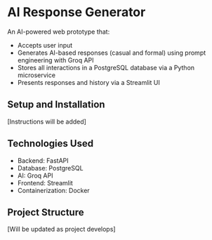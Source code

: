 # AI Response Generator

An AI-powered web prototype that:
- Accepts user input
- Generates AI-based responses (casual and formal) using prompt engineering with Groq API
- Stores all interactions in a PostgreSQL database via a Python microservice
- Presents responses and history via a Streamlit UI

## Setup and Installation

[Instructions will be added]

## Technologies Used

- Backend: FastAPI
- Database: PostgreSQL
- AI: Groq API
- Frontend: Streamlit
- Containerization: Docker

## Project Structure

[Will be updated as project develops]
